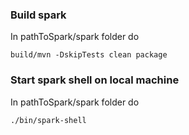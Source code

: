 ### Build spark
In pathToSpark/spark folder do 
```
build/mvn -DskipTests clean package
```

### Start spark shell on local machine
In pathToSpark/spark folder do
```
./bin/spark-shell 
```
